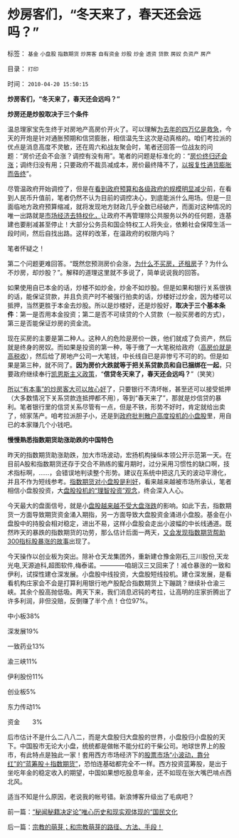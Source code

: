 # 炒房客们，“冬天来了，春天还会远吗？”

标签： `基金` `小盘股` `指数期货` `炒房客` `自有资金` `炒股` `炒金` `透资` `贷款` `房奴` `负资产` `房产` 

目录： `打印`

时间： `2010-04-20 15:50:15`

**炒房客们，“冬天来了，春天还会远吗？”**

**炒房还是炒股取决于三个条件**

温总理家宝先生终于对房地产高房价开火了。可以理解[为去年的四万亿是救急](../../../2008/11/10/行政命令拉动不了内需，凯恩斯主义的老调重弹.md)，今天的开炮是针对通胀预期和信贷膨胀，相信温先生这次是动真格的。咱们考拉派的优点是消息高度不灵敏，还在周六和战友聚会时，笔者还回答一位战友的问题：“房价还会不会涨？调控有没有用”。笔者的问题是标准化的：“[房价终归还会涨](../../../2008/6/8/天地良心！房价终究会涨的.md)；调终归没有用；只要政府不裁员减成本，房价最终降不了，[以报复性通货膨胀而告终](../../../2009/12/7/谈产能过剩不可能有通货膨胀的谬论.md)”。

尽管温政府开始调控了，但是在[看到政府预算和各级政府的规模明显减少](../../../2010/3/28/大政府大福利公有制等同于“国民大家伙合份买消费”.md)前，在看到人民币升值前，笔者仍然不认为目前的调控决心，到底能派什么用场。但是一旦面临地方政府预算缩减，就将发现地方财政几乎全数已经破产，而面对这种情况的唯一出路就是[市场经济去特权化，](../../../2009/7/29/市场经济去特权化的真正利益阻力.md)让政府不再管理除公共服务以外的任何题，连基建也要削减甚至停止！大部分公务员和国企特权工人将失业，依赖社会保障生活一段时间，然后自找出路。这样的改革，在温政府的权限内吗？

笔者怀疑之！

第二个问题更难回答。“既然您预测房价会涨，[为什么不买房，还租房](../../../2008/1/20/有房不如租房，有车不如租车.md)子？为什么不炒房，却炒股？”。解释的道理这里就不多说了，简单说说我的回答。

如果使用自已本金的话，炒楼不如炒金，炒金不如炒股。但是如果和银行关系很铁的话，能保证贷款，并且负资产时不被强行拍卖的话，炒楼好过炒金，因为楼可以抵押，当然更胜于本金去炒股。所以是炒楼好，还是炒股好，**取决于三个基本条件**：第一是否用本金投资；第二是否不可续贷的个人贷款（一般买房者的方式），第三是否能保证炒房的资金流。

现在买房的主要是第二种人。这种人的危险是房价一跌，他们就成了负资产，然后就是终身的房奴。而如果是投资的第一种，等于缴了一大笔税给政府（[高房价就是高税收](../../../2008/7/4/三个坏蛋政策博羿老百姓承受高房价危机全部代价.md)），然后给了房地产公司一大笔钱，中长线自已是非惨亏不可的的。但是如果是第三种，就不同了。**因为房价大跌就等于把关系贷款员和自已捆绑在一起**，只要政府继续奉行[凯恩斯主义政策](../../../2009/9/20/埋葬凯恩斯主义专题文章集.md)，“**信贷冬天来了，春天还会远吗？**”（笑笑）

[所以“有本事”的炒房客大可以放心好](../../../2007/9/30/房地产中介成了房价狂涨的催化剂.md)了，只要银行不清坏帐，甚至还可以接受抵押（大多数情况下关系贷款连抵押都不用），等到“春天来了”，那就是炒信贷的暴利。笔者银行里的信贷关系尽管有一点，但是不铁，形势不好时，肯定就给出卖了，倾家荡产。咱考拉派胆子小，还是到[政府批判散户高度投机的小盘股](../../../2010/1/22/小盘股做庄暴升暴跌只是小说故事.md)里，用自已的本家赚几个小钱吧。

**慢慢熟悉指数期货助涨助跌的中国特色**

昨天的指数期货助涨助跌，加大市场波动，宏扬机构操纵本领公开示范第一天。在目前A股和指数期货还存于交合不熟练的蜜月期时，过分采用习惯性的缺口啊，技术指标啊，……，会错误地判读整个形势。建议在系统中把这几天的波动平滑化，并且不作为短线参考。[指数期货对小盘股是利好](../../../2010/1/11/甲流的历史是这样制造的；指数期货和融资融券利好小盘.md)，看来越来越被市场所承认，笔者相信小盘股投资，大[盘股投机的“理智投资”观念](../../../2008/4/6/对金融蓝筹的“价值投资”，可能是恶劣的卖国行为.md)，终会深入人心。

今天最大的盘面信号，就是小[盘股越来越不受大盘涨跌](../../../2008/4/3/论价值投资，唯有中小盘.md)的影响。如此下去，指数期货一方面导致期货资金涌入期指，另一方面导致大盘股资金涌进小盘股。基金在小盘股中的持股会相对稳定，进出不易，这样小盘股会走出小波幅的中长线通道。既然昨天的暴跌的指数期货的功劳，那么估计后面一两天，[又会发现指数期货帮助300指标股暴涨的故事](../../../2010/1/12/融资融券和指数期货利好大盘股是错觉.md)出现了。

今天操作以创业板为突出。除补仓天龙集团外，重新建仓豫金刚石,三川股份,天龙光电,天源迪科,超图软件,梅泰诺。————咱胡汉三又回来了！减仓暴涨的一致和伊利，试探性建仓深发展。小盘股中线投资，大盘股短线投机。建仓深发展，是看看机构庄家会不会是打算利用银行地产股配合指数期货上下蹦跳？继续补仓渝三峡。其余个股高抛低吸。两天下来，我们消息迟钝的考拉，让高明的庄家折腾出了许多利润，非但没赔，反倒赚了半个点！仓位97%。

中小板38%

深发展19%

一致药业13%

渝三峡11%

伊利股份11%

创业板5%

东力传动1%

资金　　3%

后市估计不是什么二八八二，而是大盘股归大盘股的世界，小盘股归小盘股的天下。中国股市无论大小盘，统统都是做帐不能分红的干柴公司。地球世界上的股市，有此特点是独此一家！套用西方市场经济下的[股票市场“小波动，靠分红”的“蓝筹股＋指数期货”](../../../2010/1/18/产品周期，小盘股成长性和蓝筹股三种估价方式.md)，恐怕连基础都完全不一样。西方投资蓝筹股，是出于坐吃年金的稳定收入的期望，中国如果想吃股息年金，还不如现在张大嘴巴啃点西北风。

适当不知是什么原因，老说我的帐号错。新浪博客升级出了毛病吧？



前一篇：[“秘闻秘籍决定论”唯心历史和现实观体现的“国民文化](../../../2010/4/19/“秘闻秘籍决定论”唯心历史和现实观体现的“国民文化.md)

后一篇：[宗教的萌芽；和宗教萌芽的路径、方法、手段！](../../../2010/4/20/宗教的萌芽；和宗教萌芽的路径、方法、手段！.md)
